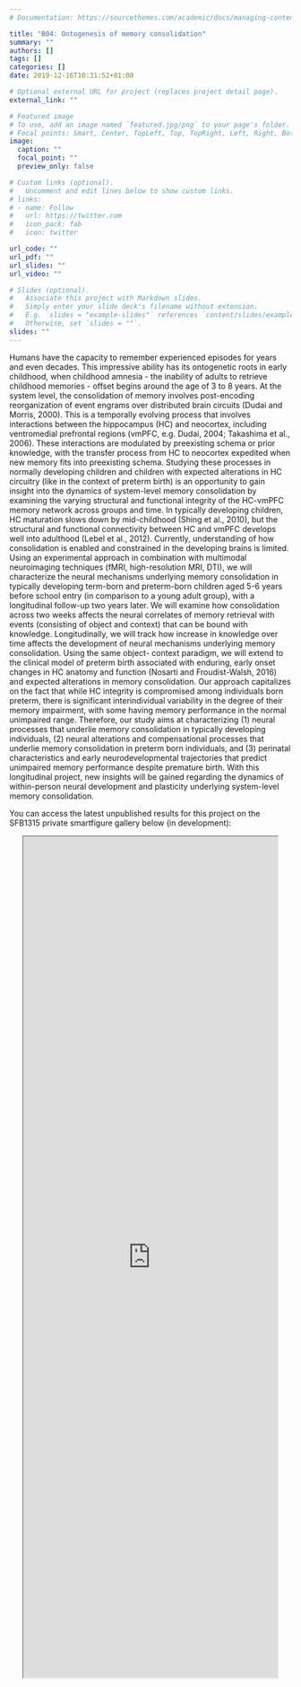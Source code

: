 ```yaml
---
# Documentation: https://sourcethemes.com/academic/docs/managing-content/

title: "B04: Ontogenesis of memory consolidation"
summary: ""
authors: []
tags: []
categories: []
date: 2019-12-16T10:31:52+01:00

# Optional external URL for project (replaces project detail page).
external_link: ""

# Featured image
# To use, add an image named `featured.jpg/png` to your page's folder.
# Focal points: Smart, Center, TopLeft, Top, TopRight, Left, Right, BottomLeft, Bottom, BottomRight.
image:
  caption: ""
  focal_point: ""
  preview_only: false

# Custom links (optional).
#   Uncomment and edit lines below to show custom links.
# links:
# - name: Follow
#   url: https://twitter.com
#   icon_pack: fab
#   icon: twitter

url_code: ""
url_pdf: ""
url_slides: ""
url_video: ""

# Slides (optional).
#   Associate this project with Markdown slides.
#   Simply enter your slide deck's filename without extension.
#   E.g. `slides = "example-slides"` references `content/slides/example-slides.md`.
#   Otherwise, set `slides = ""`.
slides: ""
---
```

<DIV class="article-container" markdown="1">
<DIV class="article-style" markdown="1">
  
Humans have the capacity to remember experienced episodes for years and even decades. This impressive ability has its ontogenetic roots in early childhood, when childhood amnesia - the inability of adults to retrieve childhood memories - offset begins around the age of 3 to 8 years. At the system level, the consolidation of memory involves post-encoding reorganization of event engrams over distributed brain circuits (Dudai and Morris, 2000). This is a temporally evolving process that involves interactions between the hippocampus (HC) and neocortex, including ventromedial prefrontal regions (vmPFC, e.g. Dudai, 2004; Takashima et al., 2006). These interactions are modulated by preexisting schema or prior knowledge, with the transfer process from HC to neocortex expedited when new memory fits into preexisting schema. Studying these processes in normally developing children and children with expected alterations in HC circuitry (like in the context of preterm birth) is an opportunity to gain insight into the dynamics of system-level memory consolidation by examining the varying structural and functional integrity of the HC-vmPFC memory network across groups and time. In typically developing children, HC maturation slows down by mid-childhood (Shing et al., 2010), but the structural and functional connectivity between HC and vmPFC develops well into adulthood (Lebel et al., 2012). Currently, understanding of how consolidation is enabled and constrained in the developing brains is limited. Using an experimental approach in combination with multimodal neuroimaging techniques (fMRI, high-resolution MRI, DTI), we will characterize the neural mechanisms underlying memory consolidation in typically developing term-born and preterm-born children aged 5-6 years before school entry (in comparison to a young adult group), with a longitudinal follow-up two years later. We will examine how consolidation across two weeks affects the neural correlates of memory retrieval with events (consisting of object and context) that can be bound with knowledge. Longitudinally, we will track how increase in knowledge over time affects the development of neural mechanisms underlying memory consolidation. Using the same object- context paradigm, we will extend to the clinical model of preterm birth associated with enduring, early onset changes in HC anatomy and function (Nosarti and Froudist-Walsh, 2016) and expected alterations in memory consolidation. Our approach capitalizes on the fact that while HC integrity is compromised among individuals born preterm, there is significant interindividual variability in the degree of their memory impairment, with some having memory performance in the normal unimpaired range. Therefore, our study aims at characterizing (1) neural processes that underlie memory consolidation in typically developing individuals, (2) neural alterations and compensational processes that underlie memory consolidation in preterm born individuals, and (3) perinatal characteristics and early neurodevelopmental trajectories that predict unimpaired memory performance despite premature birth. With this longitudinal project, new insights will be gained regarding the dynamics of within-person neural development and plasticity underlying system-level memory consolidation.

You can access the latest unpublished results for this project on the SFB1315 private smartfigure gallery below (in development): 
</DIV>
</DIV>

<center>
<iframe src ="https://sdash.sourcedata.io/dashboard" height=1500px width=90% ></iframe>
</center>
